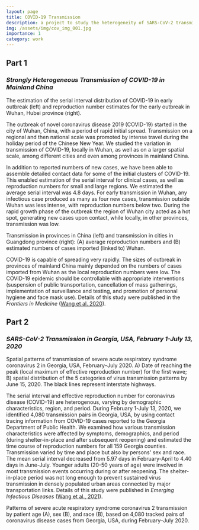 ```yaml
---
layout: page
title: COVID-19 Transmission
description: a project to study the heterogeneity of SARS-CoV-2 transmission (i.e., serial interval, reproductive numbers)
img: /assets/img/cov_img_001.jpg
importance: 1
category: work
---
```


## Part 1
### *Strongly Heterogeneous Transmission of COVID-19 in Mainland China*

<div class="row justify-content-sm-center">
    <div class="col-sm-5 mt-3 mt-md-0">
        <img class="img-fluid rounded z-depth-1" src="{{ '/assets/img/cov_Figure1.jpeg' | relative_url }}" alt="" title="Estimation of serial interval of COVID-19"/>
    </div>
    <div class="col-sm-7 mt-3 mt-md-0">
        <img class="img-fluid rounded z-depth-1" src="{{ '/assets/img/cov_Figure3.jpeg' | relative_url }}" alt="" title="Reproduction number estimates in early Wuhan outbreak"/>
    </div>
</div>
<div class="caption">
    The estimation of the serial interval distribution of COVID-19 in early outbreak (left) and reproduction number estimates for the early outbreak in Wuhan, Hubei province (right).
</div>

The outbreak of novel coronavirus disease 2019 (COVID-19) started in the city of Wuhan, China, with a period of rapid initial spread. Transmission on a regional and then national scale was promoted by intense travel during the holiday period of the Chinese New Year. We studied the variation in transmission of COVID-19, locally in Wuhan, as well as on a larger spatial scale, among different cities and even among provinces in mainland China.

In addition to reported numbers of new cases, we have been able to assemble detailed contact data for some of the initial clusters of COVID-19. This enabled estimation of the serial interval for clinical cases, as well as reproduction numbers for small and large regions. We estimated the average serial interval was 4.8 days. For early transmission in Wuhan, any infectious case produced as many as four new cases, transmission outside Wuhan was less intense, with reproduction numbers below two. During the rapid growth phase of the outbreak the region of Wuhan city acted as a hot spot, generating new cases upon contact, while locally, in other provinces, transmission was low.

<div class="row justify-content-sm-center">
    <div class="col-sm mt-3 mt-md-0">
        <img class="img-fluid rounded z-depth-1" src="{{ '/assets/img/cov_Figure4.jpeg' | relative_url }}" alt="" title="SaniPath Conceptual Diagram"/>
    </div>
    <div class="col-sm mt-3 mt-md-0">
        <img class="img-fluid rounded z-depth-1" src="{{ '/assets/img/cov_Figure5.jpeg' | relative_url }}" alt="" title="Fecal Microbes Transfer Network"/>
    </div>
</div>
<div class="caption">
    Transmission in provinces in China (left) and transmission in cities in Guangdong province (right): (A) average reproduction numbers and (B) estimated numbers of cases imported (linked to) Wuhan.
</div>

COVID-19 is capable of spreading very rapidly. The sizes of outbreak in provinces of mainland China mainly depended on the numbers of cases imported from Wuhan as the local reproduction numbers were low. The COVID-19 epidemic should be controllable with appropriate interventions (suspension of public transportation, cancellation of mass gatherings, implementation of surveillance and testing, and promotion of personal hygiene and face mask use). Details of this study were published in the *Frontiers in Medicine* (<a href="https://www.frontiersin.org/articles/10.3389/fmed.2020.00329/full">Wang et al. 2020</a>).

## Part 2
### *SARS-CoV-2 Transmission in Georgia, USA, February 1-July 13, 2020*

<div class="row">
    <div class="col-sm mt-3 mt-md-0">
        <img class="img-fluid rounded z-depth-1" src="{{ '/assets/img/cov_ga_Figure6.jpeg' | relative_url }}" alt="" title="Spatial patterns of transmission"/>
    </div>
</div>
<div class="caption">
    Spatial patterns of transmission of severe acute respiratory syndrome coronavirus 2 in Georgia, USA, February–July 2020. A) Date of reaching the peak (local maximum of effective reproduction number) for the first wave; B) spatial distribution of the 5 categories of virus transmission patterns by June 15, 2020. The black lines represent interstate highways.
</div>

The serial interval and effective reproduction number for coronavirus disease (COVID-19) are heterogenous, varying by demographic characteristics, region, and period. During February 1-July 13, 2020, we identified 4,080 transmission pairs in Georgia, USA, by using contact tracing information from COVID-19 cases reported to the Georgia Department of Public Health. We examined how various transmission characteristics were affected by symptoms, demographics, and period (during shelter-in-place and after subsequent reopening) and estimated the time course of reproduction numbers for all 159 Georgia counties. Transmission varied by time and place but also by persons' sex and race. The mean serial interval decreased from 5.97 days in February-April to 4.40 days in June-July. Younger adults (20-50 years of age) were involved in most transmission events occurring during or after reopening. The shelter-in-place period was not long enough to prevent sustained virus transmission in densely populated urban areas connected by major transportation links. Details of this study were published in *Emerging Infectious Diseases* (<a href="https://wwwnc.cdc.gov/eid/article/27/10/21-0061_article">Wang et al., 2021</a>).

<div class="row">
    <div class="col-sm mt-3 mt-md-0">
        <img class="img-fluid rounded z-depth-1" src="{{ '/assets/img/cov_ga_Figure2.jpeg' | relative_url }}" alt="" title="Transmission patterns"/>
    </div>
</div>
<div class="caption">
    Patterns of severe acute respiratory syndrome coronavirus 2 transmission by patient age (A), sex (B), and race (B), based on 4,080 tracked pairs of coronavirus disease cases from Georgia, USA, during February–July 2020.
</div>
